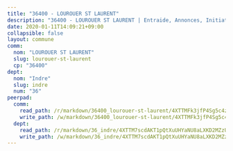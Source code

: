 ```yaml
---
title: "36400 - LOUROUER ST LAURENT"
description: "36400 - LOUROUER ST LAURENT | Entraide, Annonces, Initiatives"
date: 2020-01-11T14:09:21+09:00
collapsible: false
layout: commune
comm:
  nom: "LOUROUER ST LAURENT"
  slug: lourouer-st-laurent
  cp: "36400"
dept:
  nom: "Indre"
  slug: indre
  num: "36"
peerpad:
  comm:
    read_path: /r/markdown/36400_lourouer-st-laurent/4XTTMFk3jfP4Sg5c4zbzBNBrELeA81qXByK7FdkHANcETji6Y
    write_path: /w/markdown/36400_lourouer-st-laurent/4XTTMFk3jfP4Sg5c4zbzBNBrELeA81qXByK7FdkHANcETji6Y-K3TgTov2FpF2HF57gRY6MXPvtQpo1AoMXDhQg8nSu8fteTr4bfyxKQUqkqyB4cYrzSGvUz2zV4xjmeMqA5qwTycYUpQXKjzV3gues14xe8E5vuigMqvedqFP8Pqj8SdtKyyPuqwS
  dept:
    read_path: /r/markdown/36_indre/4XTTM7scdAKT1pQtXuUHYaNU8aLXKD2MZzUyDRUiaoLJH1te1
    write_path: /w/markdown/36_indre/4XTTM7scdAKT1pQtXuUHYaNU8aLXKD2MZzUyDRUiaoLJH1te1-K3TgUJm9AdSDNtPtmMKFa5Tiw77X4i7zf6CsTYrtgVdahxAwuJV6RAfi8dWyH9wrbVDRxjX7knrwwECg7WApeuWQ945kurMeJLQeKJv4CQZseab78J3HMioZhgr2H44E9b6FqBoT
---
```


